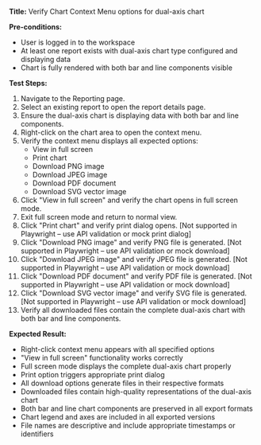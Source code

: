**Title:** Verify Chart Context Menu options for dual-axis chart

**Pre-conditions:**
* User is logged in to the workspace
* At least one report exists with dual-axis chart type configured and displaying data
* Chart is fully rendered with both bar and line components visible

**Test Steps:**
1. Navigate to the Reporting page.
2. Select an existing report to open the report details page.
3. Ensure the dual-axis chart is displaying data with both bar and line components.
4. Right-click on the chart area to open the context menu.
5. Verify the context menu displays all expected options:
   - View in full screen
   - Print chart
   - Download PNG image
   - Download JPEG image
   - Download PDF document
   - Download SVG vector image
6. Click "View in full screen" and verify the chart opens in full screen mode.
7. Exit full screen mode and return to normal view.
8. Click "Print chart" and verify print dialog opens. [Not supported in Playwright – use API validation or mock print dialog]
9. Click "Download PNG image" and verify PNG file is generated. [Not supported in Playwright – use API validation or mock download]
10. Click "Download JPEG image" and verify JPEG file is generated. [Not supported in Playwright – use API validation or mock download]
11. Click "Download PDF document" and verify PDF file is generated. [Not supported in Playwright – use API validation or mock download]
12. Click "Download SVG vector image" and verify SVG file is generated. [Not supported in Playwright – use API validation or mock download]
13. Verify all downloaded files contain the complete dual-axis chart with both bar and line components.

**Expected Result:**
* Right-click context menu appears with all specified options
* "View in full screen" functionality works correctly
* Full screen mode displays the complete dual-axis chart properly
* Print option triggers appropriate print dialog
* All download options generate files in their respective formats
* Downloaded files contain high-quality representations of the dual-axis chart
* Both bar and line chart components are preserved in all export formats
* Chart legend and axes are included in all exported versions
* File names are descriptive and include appropriate timestamps or identifiers